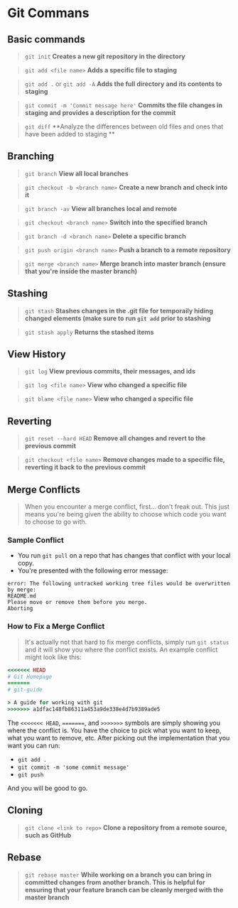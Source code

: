 # Git Commans

## Basic commands

> `git init` **Creates a new git repository in the directory**

> `git add <file name>` **Adds a specific file to staging**

> `git add .` or `git add -A` **Adds the full directory and its contents to staging**

> `git commit -m 'Commit message here'` **Commits the file changes in staging and provides a description for the commit**

> `git diff` **Analyze the differences between old files and ones that have been added to staging **


## Branching

> `git branch` **View all local branches**

> `git checkout -b <branch name>` **Create a new branch and check into it**

> `git branch -av` **View all branches local and remote**

> `git checkout <branch name>` **Switch into the specified branch**

> `git branch -d <branch name>` **Delete a specific branch**

> `git push origin <branch name>` **Push a branch to a remote repository**

> `git merge <branch name>` **Merge branch into master branch (ensure that you're inside the master branch)**


## Stashing

> `git stash` **Stashes changes in the .git file for temporaily hiding changed elements (make sure to run `git add` prior to stashing**

> `git stash apply` **Returns the stashed items**



## View History

> `git log` **View previous commits, their messages, and ids**

> `git log <file name>` **View who changed a specific file**

> `git blame <file name>` **View who changed a specific file**


## Reverting

> `git reset --hard HEAD` **Remove all changes and revert to the previous commit**

> `git checkout <file name>` **Remove changes made to a specific file, reverting it back to the previous commit**


## Merge Conflicts

> When you encounter a merge conflict, first... don't freak out. This just means you're being given the ability to choose which code you want to choose to go with.

### Sample Conflict

- You run `git pull` on a repo that has changes that conflict with your local copy.
- You're presented with the following error message:

```
error: The following untracked working tree files would be overwritten by merge:
README.md
Please move or remove them before you merge.
Aborting
```


### How to Fix a Merge Conflict

> It's actually not that hard to fix merge conflicts, simply run `git status` and it will show you where the conflict exists. An example conflict might look like this:

```ruby
<<<<<<< HEAD
# Git Homepage
=======
# git-guide

> A guide for working with git
>>>>>>> a1dfac148fb86311a453a9de338e4d7b9389ade5
```

The `<<<<<<< HEAD`, `=======`, and `>>>>>>>` symbols are simply showing you where the conflict is. You have the choice to pick what you want to keep, what you want to remove, etc. After picking out the implementation that you want you can run:

- `git add .`
- `git commit -m 'some commit message'`
- `git push`

And you will be good to go.


## Cloning

> `git clone <link to repo>` **Clone a repository from a remote source, such as GitHub**


## Rebase

> `git rebase master` **While working on a branch you can bring in committed changes from another branch. This is helpful for ensuring that your feature branch can be cleanly merged with the master branch**
